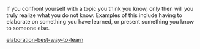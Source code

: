 If you confront yourself with a topic you think you know, only then will you truly realize what you do not know. Examples of this include having to elaborate on something you have learned, or present something you know to someone else.

[elaboration-best-way-to-learn](elaboration-best-way-to-learn.md)